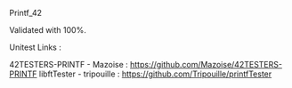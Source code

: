 Printf_42

Validated with 100%.

Unitest Links :

42TESTERS-PRINTF - Mazoise : https://github.com/Mazoise/42TESTERS-PRINTF
libftTester - tripouille : https://github.com/Tripouille/printfTester
